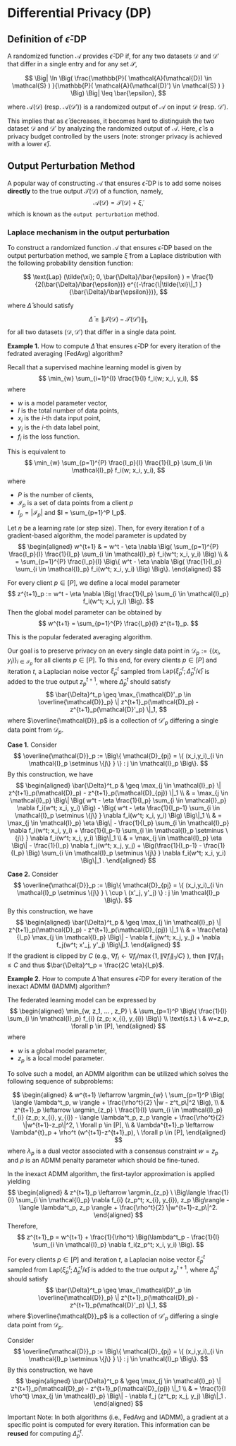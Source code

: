 # Differential Privacy (DP) 

## Definition of $\bar{\epsilon}$-DP
A randomized function $\mathcal{A}$ provides $\bar{\epsilon}$-DP if, 
for any two datasets $\mathcal{D}$ and $\mathcal{D}'$ that differ in a single entry and for any set $\mathcal{S}$,

$$
\Big| \ln \Big( \frac{\mathbb{P}( \mathcal{A}(\mathcal{D}) \in \mathcal{S} ) }{\mathbb{P}( \mathcal{A}(\mathcal{D}') \in \mathcal{S} )  } \Big) \Big| \leq  \bar{\epsilon},
$$

where $\mathcal{A}(\mathcal{D})$ (resp. $\mathcal{A}(\mathcal{D'})$) is a randomized output of $\mathcal{A}$ on input $\mathcal{D}$ (resp. $\mathcal{D}'$).

This implies that as $\bar{\epsilon}$ decreases, it becomes hard to distinguish the two dataset $\mathcal{D}$ and $\mathcal{D}'$ by analyzing the randomized output of $\mathcal{A}$.
Here, $\bar{\epsilon}$ is a privacy budget controlled by the users (note: stronger privacy is achieved with a lower $\bar{\epsilon}$). 

## Output Perturbation Method
A popular way of constructing $\mathcal{A}$ that ensures $\bar{\epsilon}$-DP is to add some noises **directly** to the true output $\mathcal{T}(\mathcal{D})$ of a function, namely, 
$$
\mathcal{A}(\mathcal{D}) = \mathcal{T}(\mathcal{D}) + \tilde{\xi},
$$
which is known as the ``output perturbation`` method. 

### Laplace mechanism in the output perturbation
To construct a randomized function $\mathcal{A}$ that ensures $\bar{\epsilon}$-DP based on the output perturbation method, we sample $\tilde{\xi}$ from a Laplace distribution with the following probability densition function:

$$
\text{Lap} (\tilde{\xi}; 0, \bar{\Delta}/\bar{\epsilon} ) = \frac{1}{2(\bar{\Delta}/\bar{\epsilon})} e^{(-\frac{\|\tilde{\xi}\|_1 }{\bar{\Delta}/\bar{\epsilon}})},
$$

where $\bar{\Delta}$ should satisfy 

$$
\bar{\Delta} \geq \| \mathcal{T}(\mathcal{D}) - \mathcal{T}(\mathcal{D}') \|_1, 
$$
for all two datasets $(\mathcal{D}, \mathcal{D}')$ that differ in a single data point.

**Example 1.** How to compute $\bar{\Delta}$ that ensures $\bar{\epsilon}$-DP for every iteration of the fedrated averaging (FedAvg) algorithm?

Recall that a supervised machine learning model is given by
$$
\min_{w} \sum_{i=1}^{I}  \frac{1}{I} f_i(w; x_i, y_i),
$$
where
- $w$ is a model parameter vector,
- $I$ is the total number of data points,
- $x_i$ is the $i$-th data input point,
- $y_i$ is the $i$-th data label point,
- $f_i$ is the loss function.

This is equivalent to 
$$
\min_{w} \sum_{p=1}^{P} \frac{I_p}{I} \frac{1}{I_p} \sum_{i \in \mathcal{I}_p} f_i(w; x_i, y_i),
$$
where
- $P$ is the number of clients,
- $\mathcal{I}_p$ is a set of data points from a client $p$
- $I_p= |\mathcal{I}_p|$ and $I = \sum_{p=1}^P I_p$.

Let $\eta$ be a learning rate (or step size). 
Then, for every iteration $t$ of a gradient-based algorithm, the model parameter is updated by
$$
\begin{aligned}
w^{t+1} & = w^t - \eta \nabla \Big( \sum_{p=1}^{P}  \frac{I_p}{I} \frac{1}{I_p} \sum_{i \in \mathcal{I}_p} f_i(w^t; x_i, y_i) \Big) \\
& = \sum_{p=1}^{P}  \frac{I_p}{I} \Big\{ w^t - \eta  \nabla \Big( \frac{1}{I_p} \sum_{i \in \mathcal{I}_p} f_i(w^t; x_i, y_i) \Big) \Big\}.
\end{aligned}
$$

For every client $p \in [P]$, we define a local model parameter
$$
z^{t+1}_p := w^t - \eta  \nabla \Big( \frac{1}{I_p} \sum_{i \in \mathcal{I}_p} f_i(w^t; x_i, y_i) \Big).
$$
Then the global model parameter can be obtained by
$$
w^{t+1} = \sum_{p=1}^{P}  \frac{I_p}{I} z^{t+1}_p.
$$

This is the popular federated averaging algorithm.

Our goal is to preserve privacy on an every single data point in $\mathcal{D}_p := \{(x_i, y_i)\}_{i \in \mathcal{I}_p}$ for all clients $p \in [P]$.
To this end, for every clients $p \in [P]$ and iteration $t$, a Laplacian noise vector $\tilde{\xi}^t_p$ sampled from $\text{Lap}(\tilde{\xi}^t_p; \bar{\Delta}^t_p/\bar{\epsilon})$ is added to the true output $z^{t+1}_p$, where $\bar{\Delta}^t_p$ should satisfy
$$
\bar{\Delta}^t_p \geq \max_{\mathcal{D}'_p \in \overline{\mathcal{D}}_p} \| z^{t+1}_p(\mathcal{D}_p) - z^{t+1}_p(\mathcal{D}'_p) \|_1,
$$
where $\overline{\mathcal{D}}_p$ is a collection of $\mathcal{D}'_p$ differing a single data point from $\mathcal{D}_p$.

**Case 1.** Consider
$$
\overline{\mathcal{D}}_p := \Big\{ \mathcal{D}_{pj} = \{ (x_i,y_i)_{i \in \mathcal{I}_p \setminus \{j\} } \}   : j \in \mathcal{I}_p \Big\}. 
$$
By this construction, we have
$$
\begin{aligned}
\bar{\Delta}^t_p 
& \geq \max_{j \in \mathcal{I}_p} \| z^{t+1}_p(\mathcal{D}_p) - z^{t+1}_p(\mathcal{D}_{pj}) \|_1 \\
& = \max_{j \in \mathcal{I}_p} \Big\| \Big( w^t - \eta  \frac{1}{I_p} \sum_{i \in \mathcal{I}_p}  \nabla f_i(w^t; x_i, y_i) \Big) - \Big( w^t - \eta  \frac{1}{I_p-1} \sum_{i \in \mathcal{I}_p \setminus \{j\} }  \nabla f_i(w^t; x_i, y_i) \Big) \Big\|_1 \\
& = \max_{j \in \mathcal{I}_p} \eta \Big\| - \frac{1}{I_p} \sum_{i \in \mathcal{I}_p}  \nabla f_i(w^t; x_i, y_i) + \frac{1}{I_p-1} \sum_{i \in \mathcal{I}_p \setminus \{j\} }  \nabla f_i(w^t; x_i, y_i) \Big\|_1 \\
& = \max_{j \in \mathcal{I}_p} \eta \Big\| - \frac{1}{I_p} \nabla f_j(w^t; x_j, y_j) + \Big(\frac{1}{I_p-1} - \frac{1}{I_p} \Big) \sum_{i \in \mathcal{I}_p \setminus \{j\} }  \nabla f_i(w^t; x_i, y_i) \Big\|_1 .
\end{aligned}
$$

**Case 2.** Consider
$$
\overline{\mathcal{D}}_p := \Big\{ \mathcal{D}_{pj} = \{ (x_i,y_i)_{i \in \mathcal{I}_p \setminus \{j\} } \ \cup \ (x'_j, y'_j)  \}   : j \in \mathcal{I}_p \Big\}. 
$$
By this construction, we have
$$
\begin{aligned}
\bar{\Delta}^t_p 
& \geq \max_{j \in \mathcal{I}_p} \| z^{t+1}_p(\mathcal{D}_p) - z^{t+1}_p(\mathcal{D}_{pj}) \|_1 \\
& = \frac{\eta}{I_p} \max_{j \in \mathcal{I}_p}  \Big\| -  \nabla f_j(w^t; x_j, y_j) +  \nabla f_j(w^t; x'_j, y'_j) \Big\|_1.
\end{aligned}
$$
If the gradient is clipped by $C$ (e.g., $\nabla f_i \leftarrow \nabla f_i / \max\{ 1, \| \nabla f_i  \|_1 /C \}$ ), then $\|\nabla f_i \|_1 \leq C$ and 
thus $\bar{\Delta}^t_p = \frac{2C \eta}{I_p}$.

**Example 2.** How to compute $\bar{\Delta}$ that ensures $\bar{\epsilon}$-DP for every iteration of the inexact ADMM (IADMM) algorithm?

The federated learning model can be expressed by
$$
\begin{aligned}
\min_{w, z_1, ... , z_P} \ & \sum_{p=1}^P \Big\{ \frac{1}{I}  \sum_{i \in \mathcal{I}_p}  f_{i} (z_p; x_{i}, y_{i}) \Big\} \\
\text{s.t.} \ & w=z_p, \forall p \in [P],
\end{aligned}
$$
where
- $w$ is a global model parameter,
- $z_p$ is a local model parameter. 

To solve such a model, an ADMM algorithm can be utilized which solves the following sequence of subproblems:

$$
\begin{aligned}
& w^{t+1} \leftarrow \argmin_{w} \ \sum_{p=1}^P \Big( \langle \lambda^t_p, w \rangle + \frac{\rho^t}{2} \|w - z^t_p\|^2 \Big), \\
& z^{t+1}_p \leftarrow \argmin_{z_p} \  \frac{1}{I}  \sum_{i \in \mathcal{I}_p}  f_{i} (z_p; x_{i}, y_{i}) - \langle \lambda^t_p, z_p \rangle +  \frac{\rho^t}{2} \|w^{t+1}-z_p\|^2, \ \forall p \in [P], \\
& \lambda^{t+1}_p \leftarrow  \lambda^{t}_p + \rho^t (w^{t+1}-z^{t+1}_p), \ \forall p \in [P], 
\end{aligned}
$$
where $\lambda_p$ is a dual vector associated with a consensus constraint $w=z_p$ and $\rho$ is an ADMM penalty parameter which should be fine-tuned.


In the inexact ADMM algorithm, the first-taylor approximation is applied yielding
$$
\begin{aligned}
& z^{t+1}_p \leftarrow \argmin_{z_p} \ \Big\langle \frac{1}{I}  \sum_{i \in \mathcal{I}_p}  \nabla f_{i} (z_p^t; x_{i}, y_{i}), z_p \Big\rangle - \langle \lambda^t_p, z_p \rangle +  \frac{\rho^t}{2} \|w^{t+1}-z_p\|^2.
\end{aligned}
$$
Therefore,
$$
z^{t+1}_p = w^{t+1} + \frac{1}{\rho^t} \Big(\lambda^t_p - \frac{1}{I} \sum_{i \in \mathcal{I}_p} \nabla f_i(z_p^t; x_i, y_i) \Big).
$$

For every clients $p \in [P]$ and iteration $t$, a Laplacian noise vector $\tilde{\xi}^t_p$ sampled from $\text{Lap}(\tilde{\xi}^t_p; \bar{\Delta}^t_p/\bar{\epsilon})$ is added to the true output $z^{t+1}_p$, where $\bar{\Delta}^t_p$ should satisfy
$$
\bar{\Delta}^t_p \geq \max_{\mathcal{D}'_p \in \overline{\mathcal{D}}_p} \| z^{t+1}_p(\mathcal{D}_p) - z^{t+1}_p(\mathcal{D}'_p) \|_1,
$$
where $\overline{\mathcal{D}}_p$ is a collection of $\mathcal{D}'_p$ differing a single data point from $\mathcal{D}_p$.

Consider
$$
\overline{\mathcal{D}}_p := \Big\{ \mathcal{D}_{pj} = \{ (x_i,y_i)_{i \in \mathcal{I}_p \setminus \{j\} } \}   : j \in \mathcal{I}_p \Big\}. 
$$
By this construction, we have
$$
\begin{aligned}
\bar{\Delta}^t_p 
& \geq \max_{j \in \mathcal{I}_p} \| z^{t+1}_p(\mathcal{D}_p) - z^{t+1}_p(\mathcal{D}_{pj}) \|_1 \\
& = \frac{1}{I \rho^t} \max_{j \in \mathcal{I}_p} \Big\| -   \nabla f_j (z^t_p; x_j, y_j)   \Big\|_1 .
\end{aligned}
$$

Important Note:
In both algorithms (i.e., FedAvg and IADMM), a gradient at a specific point is computed for every iteration. This information can be **reused** for computing $\bar{\Delta}^t_p$.